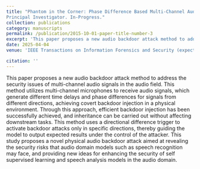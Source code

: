 ```yaml
---
title: "Phantom in the Corner: Phase Difference Based Multi-Channel Audio Backdoors in the Physical World.
Principal Investigator. In-Progress."
collection: publications
category: manuscripts
permalink: /publication/2015-10-01-paper-title-number-3
excerpt: 'This paper proposes a new audio backdoor attack method to address the security issues of multi-channel audio signals in the audio field. This method utilizes multi-channel microphones to receive audio signals, which generate different time delays and phase differences for signals from different directions, achieving covert backdoor injection in a physical environment. Through this approach, efficient backdoor injection has been successfully achieved, and inheritance can be carried out without affecting downstream tasks. This method uses a directional difference trigger to activate backdoor attacks only in specific directions, thereby guiding the model to output expected results under the control of the attacker. This study proposes a novel physical audio backdoor attack aimed at revealing the security risks that audio domain models such as speech recognition may face, and providing new ideas for enhancing the security of self supervised learning and speech analysis models in the audio domain.'
date: 2025-04-04
venue: 'IEEE Transactions on Information Forensics and Security (expected)'

citation: ''
---
```


This paper proposes a new audio backdoor attack method to address the security issues of multi-channel audio signals in the audio field. This method utilizes multi-channel microphones to receive audio signals, which generate different time delays and phase differences for signals from different directions, achieving covert backdoor injection in a physical environment. Through this approach, efficient backdoor injection has been successfully achieved, and inheritance can be carried out without affecting downstream tasks. This method uses a directional difference trigger to activate backdoor attacks only in specific directions, thereby guiding the model to output expected results under the control of the attacker. This study proposes a novel physical audio backdoor attack aimed at revealing the security risks that audio domain models such as speech recognition may face, and providing new ideas for enhancing the security of self supervised learning and speech analysis models in the audio domain.

